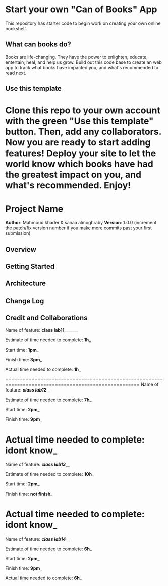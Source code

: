 # Start your own "Can of Books" App

This repository has starter code to begin work on creating your own online bookshelf.

## What can books do?

Books are life-changing. They have the power to enlighten, educate, entertain, heal, and help us grow. Build out this code base to create an web app to track what books have impacted you, and what's recommended to read next.

## Use this template

Clone this repo to your own account with the green "Use this template" button. Then, add any collaborators. Now you are ready to start adding features! Deploy your site to let the world know which books have had the greatest impact on you, and what's recommended. Enjoy!
===========================================================================================
# Project Name

**Author**: Mahmoud khader & sanaa almoghraby
**Version**: 1.0.0 (increment the patch/fix version number if you make more commits past your first submission)

## Overview
<!-- Provide a high level overview of what this application is and why you are building it, beyond the fact that it's an assignment for this class. (i.e. What's your problem domain?) -->

## Getting Started
<!-- What are the steps that a user must take in order to build this app on their own machine and get it running? -->

## Architecture
<!-- Provide a detailed description of the application design. What technologies (languages, libraries, etc) you're using, and any other relevant design information. -->

## Change Log
<!-- Use this area to document the iterative changes made to your application as each feature is successfully implemented. Use time stamps. Here's an example:

01-01-2001 4:59pm - Application now has a fully-functional express server, with a GET route for the location resource. -->

## Credit and Collaborations
<!-- Give credit (and a link) to other people or resources that helped you build this application. -->


Name of feature: ____________class lab11___________________

Estimate of time needed to complete: __1h___

Start time: __1pm___

Finish time: __3pm___

Actual time needed to complete: __1h___

====================================================================================================
Name of feature: _______________class lab12_________________

Estimate of time needed to complete: __7h___

Start time: __2pm___

Finish time: __9pm___

Actual time needed to complete: __idont know___
=============================================================================================
Name of feature: _______________class lab13_________________

Estimate of time needed to complete: __10h___

Start time: __2pm___

Finish time: __not finish___

Actual time needed to complete: __idont know___
==============================================================================================
Name of feature: _______________class lab14_________________

Estimate of time needed to complete: __6h___

Start time: __2pm___

Finish time: __9pm___

Actual time needed to complete: __6h___